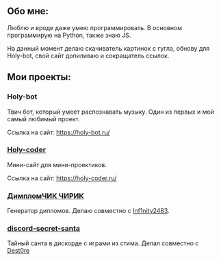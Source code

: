 ## Обо мне:

Люблю и вроде даже умею программировать. В основном программирую на Python, также знаю JS.

На данный момент делаю скачиватель картинок с гугла, обнову для Holy-bot, свой сайт допиливаю и сокращатель ссылок.

## Мои проекты:

### Holy-bot

Твич бот, который умеет распознавать музыку. Один из первых и мой самый любимый проект.

Ссылка на сайт: https://holy-bot.ru/

### [Holy-coder](https://github.com/holy-jesus/holy_coder)

Мини-сайт для мини-проектиков.

Ссылка на сайт: https://holy-coder.ru/

### [ДимпломЧИК ЧИРИК](https://github.com/holy-jesus/papapi)

Генератор дипломов. Делаю совместно с [Inf1nity2483](https://github.com/Inf1nity2483).

### [discord-secret-santa](https://github.com/Dest0re/discord-secret-santa)

Тайный санта в дискорде с играми из стима. Делал совместно с [Dest0re](https://github.com/Dest0re)
